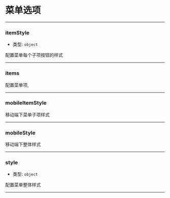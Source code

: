 # 菜单选项

---

### itemStyle

- 类型: `object`

配置菜单每个子项按钮的样式

---

### items

配置菜单项,

---

### mobileItemStyle

移动端下菜单子项样式

---

### mobileStyle

移动端下整体样式

---

### style

- 类型: `object`

配置菜单整体样式

---
